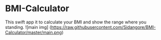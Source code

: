 # BMI-Calculator
This swift app it to calculate your BMI and show the range where you standing.
![main img] (https://raw.githubusercontent.com/Sidangore/BMI-Calculator/master/main.png)
